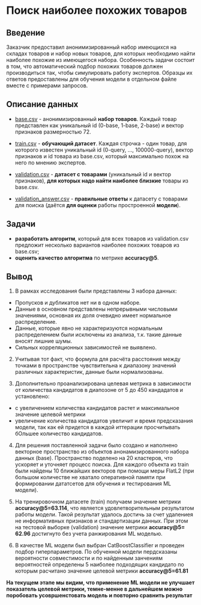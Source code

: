 # Поиск наиболее похожих товаров

## Введение

Заказчик предоставил анонимизированный набор имеющихся на складах товаров и набор новых товаров, для которых необходимо найти наиболее похожие из имеющегося набора. 
Особенность задачи состоит в том, что автоматический подбор похожих товаров должен производиться так, чтобы симулировать работу экспертов. Образцы их ответов предоставлены для обучения модели в отдельном файле вместе с примерами запросов.

## Описание данных
- <u>base.csv</u> - анонимизированный **набор товаров**. Каждый товар представлен как уникальный id (0-base, 1-base, 2-base) и вектор признаков размерностью 72.

- <u>train.csv</u> - **обучающий датасет**. Каждая строчка - один товар, для которого известен уникальный id (0-query, …, 100000-query), вектор признаков и id товара из base.csv, который максимально похож на него по мнению экспертов.

- <u>validation.csv</u> - **датасет с товарами** (уникальный id и вектор признаков), **для которых надо найти наиболее близкие** товары из base.csv.

- <u>validation_answer.csv</u> - **правильные ответы** к датасету с товарами для поиска (даётся **для оценки** работы простроенной **модели**).

## Задачи
- **разработать алгоритм**, который для всех товаров из validation.csv предложит несколько вариантов наиболее похожих товаров из base.csv;
- **оценить качество алгоритма** по метрике **accuracy@5**.

## Вывод
1. В рамках исследования были представлены 3 набора данных:
- Пропусков и дубликатов нет ни в одном наборе.
- Данные в основном представлены непрерывными числовыми значениями, основная их доля очевидно имеет нормальное распределение. 
- Данные, которые явно не характеризуются нормальным распределением были исключены из анализа, т.к. такие данные вносят лишние шумы.
- Сильных корреляционных зависимостей не выявлено.

2. Учитывая тот факт, что формула для расчёта расстояния между точками в пространстве чувствительна к диапазону значений различных характеристик, данные были нормализованы.

3. Дополнительно проанализирована целевая метрика в зависимости от количества кандидатов в диапозоне от 5 до 450 кандадатов и установлено:
- с увеличением количества кандидатов растет и максимальное значение целевой метрики
- увеличение количества кандидатов увеличит и время предсказания модели, так как ей придется в каждой иттерации просчитывать бОльшее количество кандидатов.

4. Для решения поставленной задачи было создано и наполнено векторное пространство из объектов анонамизированного набора данных (base). Пространство поделено на 20 кластеров, что ускоряет и уточняет процесс поиска. Для каждого объекта из train были найдены 10 ближайших векторов при помощи меры FlatL2 (при большом количестве не хватало оперативной памяти при формировании дататсетов для обучения и тестирования ML модели).

5. На тренировочном датасете (train) получаем значение метрики **accuracy@5=63.114**, что является удовлетворительным результатом работы модели. Такой результат удалось достичь за счет удалениея не информативных признаков и стандартизации данных. При этом на тестовой выборке (validation) значение метрики **accuracy@5= 62.96** достигнуто без учета ранжирования ML моделью.

6. В качестве ML модели был выбран CatBoostClassifier и проведен подбор гиперпараметров. По обученной модели пердсказаны вероятности совместимости и по найденным занчениям вероятностей  определены 5 наиболее подходящих кандидато по которым расчитано значение целевой метрики **accuracy@5=61.81**

**На текущем этапе мы видим, что применение ML модели не улучшает показатель целевой метрики, темне-менне в дальнейшем можно поробовать усовршенстовать модель и повторно сравнить результат**
